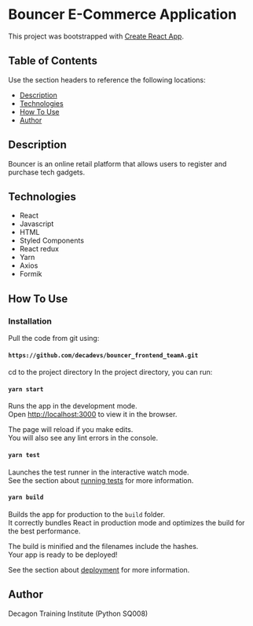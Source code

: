 # Bouncer E-Commerce Application

This project was bootstrapped with [Create React App](https://github.com/decadevs/devsprime.git).

## Table of Contents

Use the section headers to reference the following locations:

- [Description](#description)
- [Technologies](#technologies)
- [How To Use](#how-to-use)
- [Author](#author)

## Description

Bouncer is an online retail platform that allows users to register and purchase tech gadgets.

## Technologies

- React
- Javascript
- HTML
- Styled Components
- React redux
- Yarn
- Axios
- Formik

## How To Use

### Installation

Pull the code from git using:

#### `https://github.com/decadevs/bouncer_frontend_teamA.git`

cd to the project directory
In the project directory, you can run:

#### `yarn start`

Runs the app in the development mode.\
Open [http://localhost:3000](http://localhost:3000) to view it in the browser.

The page will reload if you make edits.\
You will also see any lint errors in the console.

#### `yarn test`

Launches the test runner in the interactive watch mode.\
See the section about [running tests](https://facebook.github.io/create-react-app/docs/running-tests) for more information.

#### `yarn build`

Builds the app for production to the `build` folder.\
It correctly bundles React in production mode and optimizes the build for the best performance.

The build is minified and the filenames include the hashes.\
Your app is ready to be deployed!

See the section about [deployment](https://facebook.github.io/create-react-app/docs/deployment) for more information.

## Author

Decagon Training Institute (Python SQ008)
